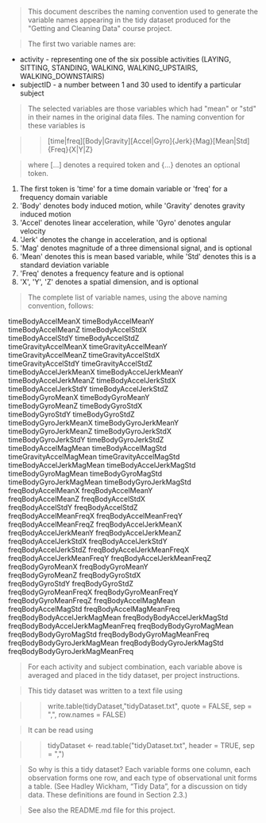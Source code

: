 > This document describes the naming convention used to generate the variable names appearing in the tidy dataset produced for the "Getting and Cleaning Data" course project.

> The first two variable names are:
* activity - representing one of the six possible activities (LAYING, SITTING, STANDING, WALKING, WALKING_UPSTAIRS, WALKING_DOWNSTAIRS)
* subjectID - a number between 1 and 30 used to identify a particular subject

> The selected variables are those variables which had "mean" or "std" in their names in the original data files. The naming convention for these variables is 

>> [time|freq][Body|Gravity][Accel|Gyro]{Jerk}{Mag}[Mean|Std]{Freq}{X|Y|Z}

> where [...] denotes a required token and {...} denotes an optional token.

1. The first token is 'time'  for a time domain variable or 'freq' for a frequency domain variable  
2. 'Body' denotes body induced motion, while 'Gravity' denotes gravity induced motion
3. 'Accel' denotes linear acceleration, while 'Gyro' denotes angular velocity
4. 'Jerk' denotes the change in acceleration, and is optional
5. 'Mag' denotes magnitude of a three dimensional signal, and is optional
6. 'Mean' denotes this is mean based variable, while 'Std' denotes this is a standard deviation variable
7. 'Freq' denotes a frequency feature and is optional
8. 'X', 'Y', 'Z' denotes a spatial dimension, and is optional

> The complete list of variable names, using the above naming convention, follows:

timeBodyAccelMeanX
timeBodyAccelMeanY              
timeBodyAccelMeanZ
timeBodyAccelStdX               
timeBodyAccelStdY
timeBodyAccelStdZ               
timeGravityAccelMeanX
timeGravityAccelMeanY           
timeGravityAccelMeanZ
timeGravityAccelStdX            
timeGravityAccelStdY
timeGravityAccelStdZ            
timeBodyAccelJerkMeanX
timeBodyAccelJerkMeanY          
timeBodyAccelJerkMeanZ
timeBodyAccelJerkStdX           
timeBodyAccelJerkStdY
timeBodyAccelJerkStdZ           
timeBodyGyroMeanX
timeBodyGyroMeanY               
timeBodyGyroMeanZ
timeBodyGyroStdX                
timeBodyGyroStdY
timeBodyGyroStdZ                
timeBodyGyroJerkMeanX
timeBodyGyroJerkMeanY           
timeBodyGyroJerkMeanZ
timeBodyGyroJerkStdX            
timeBodyGyroJerkStdY
timeBodyGyroJerkStdZ            
timeBodyAccelMagMean
timeBodyAccelMagStd             
timeGravityAccelMagMean
timeGravityAccelMagStd          
timeBodyAccelJerkMagMean
timeBodyAccelJerkMagStd         
timeBodyGyroMagMean
timeBodyGyroMagStd              
timeBodyGyroJerkMagMean
timeBodyGyroJerkMagStd          
freqBodyAccelMeanX
freqBodyAccelMeanY              
freqBodyAccelMeanZ
freqBodyAccelStdX               
freqBodyAccelStdY
freqBodyAccelStdZ               
freqBodyAccelMeanFreqX
freqBodyAccelMeanFreqY          
freqBodyAccelMeanFreqZ
freqBodyAccelJerkMeanX          
freqBodyAccelJerkMeanY
freqBodyAccelJerkMeanZ          
freqBodyAccelJerkStdX
freqBodyAccelJerkStdY           
freqBodyAccelJerkStdZ
freqBodyAccelJerkMeanFreqX      
freqBodyAccelJerkMeanFreqY
freqBodyAccelJerkMeanFreqZ      
freqBodyGyroMeanX
freqBodyGyroMeanY               
freqBodyGyroMeanZ
freqBodyGyroStdX                
freqBodyGyroStdY
freqBodyGyroStdZ                
freqBodyGyroMeanFreqX
freqBodyGyroMeanFreqY           
freqBodyGyroMeanFreqZ
freqBodyAccelMagMean            
freqBodyAccelMagStd
freqBodyAccelMagMeanFreq        
freqBodyBodyAccelJerkMagMean
freqBodyBodyAccelJerkMagStd     
freqBodyBodyAccelJerkMagMeanFreq
freqBodyBodyGyroMagMean         
freqBodyBodyGyroMagStd
freqBodyBodyGyroMagMeanFreq     
freqBodyBodyGyroJerkMagMean
freqBodyBodyGyroJerkMagStd      
freqBodyBodyGyroJerkMagMeanFreq

> For each activity and subject combination, each variable above is averaged and placed in the tidy dataset, per project instructions.

> This tidy dataset was written to a text file using

>> write.table(tidyDataset,"tidyDataset.txt", quote = FALSE, sep = ",", row.names = FALSE)

> It can be read using

>> tidyDataset <- read.table("tidyDataset.txt", header = TRUE, sep = ",")

> So why is this a tidy dataset? Each variable forms one column, each observation forms one row, and each type of observational unit forms a table. (See Hadley Wickham, “Tidy Data”, for a discussion on tidy data. These definitions are found in Section 2.3.)

> See also the README.md file for this project.

